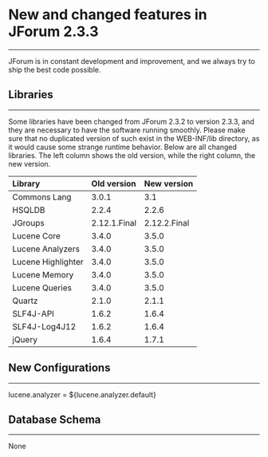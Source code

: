 # New and changed features in JForum 2.3.3 #

---

JForum is in constant development and improvement, and we always try to ship the best code possible.


## Libraries ##

---

Some libraries have been changed from JForum 2.3.2 to version 2.3.3, and they are necessary to have the software running smoothly. Please make sure that no duplicated version of such exist in the WEB-INF/lib directory, as it would cause some strange runtime behavior.
Below are all changed libraries. The left column shows the old version, while the right column, the new version.

|Library|Old version|New version|
|:------|:----------|:----------|
|Commons Lang|3.0.1|3.1|
|HSQLDB|2.2.4|2.2.6|
|JGroups|2.12.1.Final|2.12.2.Final|
|Lucene Core|3.4.0|3.5.0|
|Lucene Analyzers|3.4.0|3.5.0|
|Lucene Highlighter|3.4.0|3.5.0|
|Lucene Memory|3.4.0|3.5.0|
|Lucene Queries|3.4.0|3.5.0|
|Quartz|2.1.0|2.1.1|
|SLF4J-API|1.6.2|1.6.4|
|SLF4J-Log4J12|1.6.2|1.6.4|
|jQuery|1.6.4|1.7.1|


## New Configurations ##

---

lucene.analyzer = ${lucene.analyzer.default}

## Database Schema ##

---

None